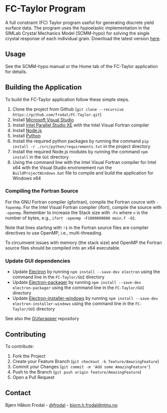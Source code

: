 # FC-Taylor Program

A full constraint (FC) Taylor program useful for generating discrete yield surface data. The program uses the hypoelastic implementation in the SIMLab Crystal Mechanics Model (SCMM-hypo) for solving the single crystal response of each individual grain. Download the latest version [here](https://github.com/frodal/FC-Taylor/releases).

## Usage

See the SCMM-hypo manual or the Home tab of the FC-Taylor application for details.

## Building the Application

To build the FC-Taylor application follow these simple steps.

1. Clone the project from Github (`git clone --recursive https://github.com/frodal/FC-Taylor.git`)
2. Install [Microsoft Visual Studio](https://visualstudio.microsoft.com/)
3. Install [Intel Parallel Studio XE](https://software.intel.com/en-us/fortran-compilers) with the Intel Visual Fortran compiler
4. Install [Node.js](https://nodejs.org)
5. Install [Python](https://www.python.org)
6. Install the required python packages by running the command `pip install -r ./src/python/requirements.txt` in the project directory
7. Install the required Node.js modules by running the command `npm install` in the `GUI` directory
8. Using the command line with the Intel Visual Fortran compiler for Intel x64 with the Visual Studio environement run the `BuildProjectWindows.bat` file to compile and build the application for Windows x64

### Compiling the Fortran Source

For the GNU Fortran compiler (gfortran), compile the Fortran cource with `-fopenmp`. For the Intel Visual Fortran compiler (ifort), compile the source with `-openmp`. Remember to increase the Stack size with `-Fn` where `n` is the number of bytes, e.g., `ifort -openmp -F1000000000 main.f -O2`.

Note that lines starting with `!$` in the Fortran source files are compiler directives to use OpenMP, i.e., multi-threading.

To circumvent issues with memory (the stack size) and OpenMP the Fortran source files should be compiled into an x64 executable.

### Update GUI dependencies

* Update [Electron](https://electronjs.org/docs/tutorial/first-app#installing-electron) by running `npm install --save-dev electron` using the command line in the `FC-Taylor/GUI` directory
* Update [Electron-packager](https://github.com/electron-userland/electron-packager) by running `npm install --save-dev electron-packager` using the command line in the `FC-Taylor/GUI` directory
* Update [Electron-installer-windows](https://github.com/electron-userland/electron-installer-windows) by running `npm install --save-dev electron-installer-windows` using the command line in the `FC-Taylor/GUI` directory

See also the [GUIwrapper](https://github.com/frodal/GUIwrapper) repository

## Contributing

To contribute:

1. Fork the Project
2. Create your Feature Branch (`git checkout -b feature/AmazingFeature`)
3. Commit your Changes (`git commit -m 'Add some AmazingFeature'`)
4. Push to the Branch (`git push origin feature/AmazingFeature`)
5. Open a Pull Request

## Contact

Bjørn Håkon Frodal - [@frodal](https://github.com/frodal) - bjorn.h.frodal@ntnu.no
